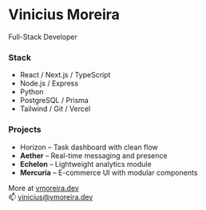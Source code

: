 # Vinicius Moreira

Full-Stack Developer

### Stack  
- React / Next.js / TypeScript  
- Node.js / Express  
- Python  
- PostgreSQL / Prisma  
- Tailwind / Git / Vercel

### Projects  
- Horizon – Task dashboard with clean flow
- **Aether** – Real-time messaging and presence  
- **Echelon** – Lightweight analytics module  
- **Mercuria** – E-commerce UI with modular components

More at [vmoreira.dev](https://vmoreira.dev)  
📫 vinicius@vmoreira.dev
